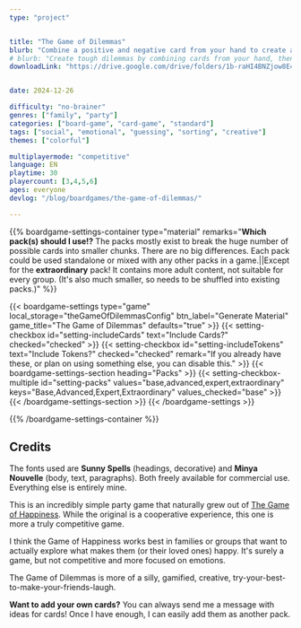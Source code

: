 ```yaml
---
type: "project"


title: "The Game of Dilemmas"
blurb: "Combine a positive and negative card from your hand to create a dilemma. If yours is the most controversial, you score the most points!"
# blurb: "Create tough dilemmas by combining cards from your hand, then make sure yours gets the most controversial votes."
downloadLink: "https://drive.google.com/drive/folders/1b-raHI4BNZjow8E4X9Qc7ZLWbr4jZ3ne"


date: 2024-12-26

difficulty: "no-brainer"
genres: ["family", "party"]
categories: ["board-game", "card-game", "standard"]
tags: ["social", "emotional", "guessing", "sorting", "creative"]
themes: ["colorful"]

multiplayermode: "competitive"
language: EN
playtime: 30
playercount: [3,4,5,6]
ages: everyone
devlog: "/blog/boardgames/the-game-of-dilemmas/"

---
```






{{% boardgame-settings-container type="material" remarks="**Which pack(s) should I use!?** The packs mostly exist to break the huge number of possible cards into smaller chunks. There are no big differences. Each pack could be used standalone or mixed with any other packs in a game.||Except for the **extraordinary** pack! It contains more adult content, not suitable for every group. (It's also much smaller, so needs to be shuffled into existing packs.)" %}}

{{< boardgame-settings type="game" local_storage="theGameOfDilemmasConfig" btn_label="Generate Material" game_title="The Game of Dilemmas" defaults="true" >}}
  {{< setting-checkbox id="setting-includeCards" text="Include Cards?" checked="checked" >}}
  {{< setting-checkbox id="setting-includeTokens" text="Include Tokens?" checked="checked" remark="If you already have these, or plan on using something else, you can disable this." >}}
  {{< boardgame-settings-section heading="Packs" >}}
    {{< setting-checkbox-multiple id="setting-packs" values="base,advanced,expert,extraordinary" keys="Base,Advanced,Expert,Extraordinary" values_checked="base" >}}
  {{< /boardgame-settings-section >}}
{{< /boardgame-settings >}}

{{% /boardgame-settings-container %}}


## Credits

The fonts used are **Sunny Spells** (headings, decorative) and **Minya Nouvelle** (body, text, paragraphs). Both freely available for commercial use. Everything else is entirely mine.

This is an incredibly simple party game that naturally grew out of [The Game of Happiness](https://pandaqi.com/the-game-of-happiness/). While the original is a cooperative experience, this one is more a truly competitive game. 

I think the Game of Happiness works best in families or groups that want to actually explore what makes them (or their loved ones) happy. It's surely a game, but not competitive and more focused on emotions.

The Game of Dilemmas is more of a silly, gamified, creative, try-your-best-to-make-your-friends-laugh.

**Want to add your own cards?** You can always send me a message with ideas for cards! Once I have enough, I can easily add them as another pack.

